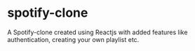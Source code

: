 # spotify-clone
A Spotify-clone created using Reactjs with added features like authentication, creating your own playlist etc.

